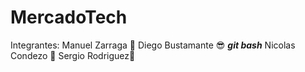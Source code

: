 # MercadoTech

Integrantes:
Manuel Zarraga :money_mouth_face:
Diego Bustamante :sunglasses:
***git bash***
Nicolas Condezo :cowboy_hat_face:
Sergio Rodriguez:disguised_face:

